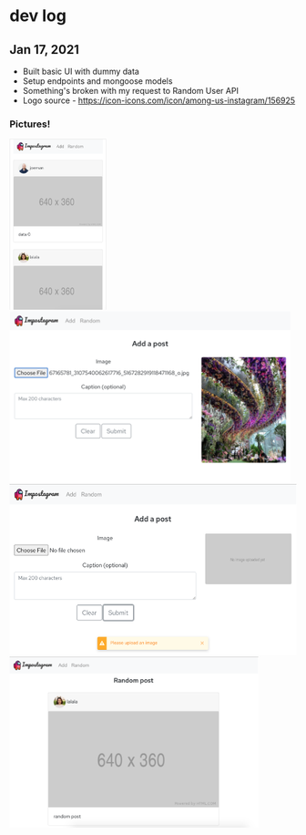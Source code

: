 # dev log

## Jan 17, 2021
- Built basic UI with dummy data
- Setup endpoints and mongoose models
- Something's broken with my request to Random User API
- Logo source - https://icon-icons.com/icon/among-us-instagram/156925

### Pictures!
<img src="assets/wip-1.17.21-1.png" height="300">
<img src="assets/wip-1.17.21-2.png" height="300">
<img src="assets/wip-1.17.21-3.png" height="300">
<img src="assets/wip-1.17.21-4.png" height="300">
